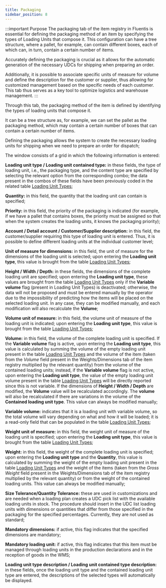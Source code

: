 ```yaml
---
title: Packaging 
sidebar_position: 8
---
```


:::important Purpose
The packaging tab of the item registry in Fluentis is essential for defining the packaging method of an item by specifying the types of Loading Units that compose it. This configuration can have a tree structure, where a pallet, for example, can contain different boxes, each of which can, in turn, contain a certain number of items.

Accurately defining the packaging is crucial as it allows for the automatic generation of the necessary UDCs for shipping when preparing an order.

Additionally, it is possible to associate specific units of measure for volume and define the description for the customer or supplier, thus allowing for customized management based on the specific needs of each customer. This tab thus serves as a key tool to optimize logistics and warehouse management.
:::

Through this tab, the packaging method of the item is defined by identifying the types of loading units that compose it.

It can be a tree structure as, for example, we can set the pallet as the packaging method, which may contain a certain number of boxes that can contain a certain number of items.

Defining the packaging allows the system to create the necessary loading units for shipping when we need to prepare an order for dispatch;

The window consists of a grid in which the following information is entered:

**Loading unit type / Loading unit contained type:** in these fields, the type of loading unit, i.e., the packaging type, and the content type are specified by selecting the relevant option from the corresponding combo; the data present in the combos of these fields have been previously coded in the related table [Loading Unit Types](/docs/configurations/tables/logistics/loading-unit-types);

**Quantity:** in this field, the quantity that the loading unit can contain is specified;

**Priority:** in this field, the priority of the packaging is indicated (for example, if we have a pallet that contains boxes, the priority must be assigned so that when the system creates the loading units, it knows the packaging priority);

**Account / Detail account / Customer/Supplier description:** in this field, the customer/supplier requiring this type of loading unit is entered. Thus, it is possible to define different loading units at the individual customer level;

**Unit of measure for dimensions:** in this field, the unit of measure for the dimensions of the loading unit is selected; upon entering the **Loading unit type**, this value is brought from the table [Loading Unit Types](/docs/configurations/tables/logistics/loading-unit-types);

**Height / Width / Depth:** in these fields, the dimensions of the complete loading unit are specified; upon entering the **Loading unit type**, these values are brought from the table [Loading Unit Types](/docs/configurations/tables/logistics/loading-unit-types) only if the **Variable volume** flag (present in Loading Unit Types) is deactivated; otherwise, the data will not be proposed and must be entered manually by the operator due to the impossibility of predicting how the items will be placed on the selected loading unit. In any case, they can be modified manually, and each modification will also recalculate the **Volume**;

**Volume unit of measure:** in this field, the volume unit of measure of the loading unit is indicated; upon entering the **Loading unit type**, this value is brought from the table [Loading Unit Types](/docs/configurations/tables/logistics/loading-unit-types);

**Volume:** in this field, the volume of the complete loading unit is specified. If the **Variable volume** flag is active, upon entering the **Loading unit type**, this value is calculated by summing the volume of the empty loading unit present in the table [Loading Unit Types](/docs/configurations/tables/logistics/loading-unit-types) and the volume of the item (taken from the *Volume* field present in the Weights/Dimensions tab of the item registry multiplied by the relevant quantity) from the volume of the contained loading units; instead, if the **Variable volume** flag is not active, upon entering the **Loading unit type**, the value of the empty loading unit volume present in the table [Loading Unit Types](/docs/configurations/tables/logistics/loading-unit-types) will be directly reported since this is not variable. If the dimensions of **Height / Width / Depth** are modified, the **Volume** value will be recalculated accordingly. The **volume** will also be recalculated if there are variations in the volume of the **Contained loading unit type**. This value can always be modified manually;

**Variable volume:** indicates that it is a loading unit with variable volume, so the total volume will vary depending on what and how it will be loaded; it is a read-only field that can be populated in the table [Loading Unit Types](/docs/configurations/tables/logistics/loading-unit-types);

**Weight unit of measure:** in this field, the weight unit of measure of the loading unit is specified; upon entering the **Loading unit type**, this value is brought from the table [Loading Unit Types](/docs/configurations/tables/logistics/loading-unit-types);     

**Weight:** in this field, the weight of the complete loading unit is specified; upon entering the **Loading unit type** and the **Quantity**, this value is calculated by summing the weight of the empty loading unit present in the table [Loading Unit Types](/docs/configurations/tables/logistics/loading-unit-types) and the weight of the items (taken from the *Gross Weight* field present in the Weights/Dimensions tab of the item registry multiplied by the relevant quantity) or from the weight of the contained loading units. This value can always be modified manually;

**Size Tolerance/Quantity Tolerance:** these are used in customizations and are needed when a loading plan creates a UDC pick list with the available loading units in stock. The procedure should insert in the UDC list loading units with dimensions or quantities that differ from those specified in the packaging for the specified percentages. Currently, they are not used as standard;

**Mandatory dimensions:** if active, this flag indicates that the specified dimensions are mandatory;

**Mandatory loading unit:** if active, this flag indicates that this item must be managed through loading units in the production declarations and in the reception of goods in the WMS;

**Loading unit type description / Loading unit contained type description:** in these fields, once the loading unit type and the contained loading unit type are entered, the descriptions of the selected types will automatically be displayed.
